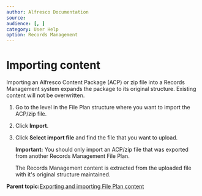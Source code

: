 ```yaml
---
author: Alfresco Documentation
source: 
audience: [, ]
category: User Help
option: Records Management
---
```


# Importing content

Importing an Alfresco Content Package \(ACP\) or zip file into a Records Management system expands the package to its original structure. Existing content will not be overwritten.

1.  Go to the level in the File Plan structure where you want to import the ACP/zip file.

2.  Click **Import**.

3.  Click **Select import file** and find the file that you want to upload.

    **Important:** You should only import an ACP/zip file that was exported from another Records Management File Plan.

    The Records Management content is extracted from the uploaded file with it's original structure maintained.


**Parent topic:**[Exporting and importing File Plan content](../concepts/rm-export-import.md)

